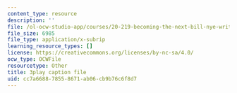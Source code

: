 ```yaml
---
content_type: resource
description: ''
file: /ol-ocw-studio-app/courses/20-219-becoming-the-next-bill-nye-writing-and-hosting-the-educational-show-january-iap-2015/cc7a668878558671ab06cb9b76c6f8d7_GXvoGKLnGn8.srt
file_size: 6985
file_type: application/x-subrip
learning_resource_types: []
license: https://creativecommons.org/licenses/by-nc-sa/4.0/
ocw_type: OCWFile
resourcetype: Other
title: 3play caption file
uid: cc7a6688-7855-8671-ab06-cb9b76c6f8d7
---
```

